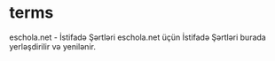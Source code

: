# terms
eschola.net - İstifadə Şərtləri
eschola.net üçün İstifadə Şərtləri burada yerləşdirilir və yenilənir.
